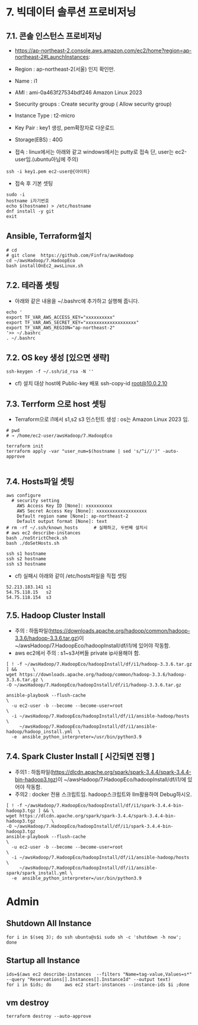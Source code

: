 # 7. 빅데이터 솔루션 프로비저닝
## 7.1. 콘솔 인스턴스 프로비저닝
* https://ap-northeast-2.console.aws.amazon.com/ec2/home?region=ap-northeast-2#LaunchInstances:
* Region        : ap-northeast-2(서울) 인지 확인만.
* Name          : i1
* AMI           :  ami-0a463f27534bdf246 Amazon Linux 2023 
* Ssecurity groups : Create security group ( Allow security group)
* Instance Type : t2-micro
* Key Pair      : key1 생성, pem확장자로 다운로드
* Storage(EBS)  : 40G

* 접속 : linux에서는 아래와 같고 windows에서는 putty로 접속 단, user는 ec2-user임.(ubuntu아님에 주의)
```
ssh -i key1.pem ec2-user@{아이피}
```
* 접속 후 기본 셋팅
```
sudo -i
hostname i자기번호
echo $(hostname) > /etc/hostname
dnf install -y git 
exit
```

## Ansible, Terraform설치
```
# cd
# git clone  https://github.com/Finfra/awsHadoop
cd ~/awsHadoop/7.HadoopEco 
bash installOnEc2_awsLinux.sh
```


## 7.2. 테라폼 셋팅
* 아래와 같은 내용을 ~/.bashrc에 추가하고 실행해 줍니다.
```
echo '
export TF_VAR_AWS_ACCESS_KEY="xxxxxxxxxx"
export TF_VAR_AWS_SECRET_KEY="xxxxxxxxxxxxxxxxxxx"
export TF_VAR_AWS_REGION="ap-northeast-2"
'>> ~/.bashrc
. ~/.bashrc
```

## 7.2. OS key 생성 [있으면 생략]
```
ssh-keygen -f ~/.ssh/id_rsa -N ''
```
* cf) 설치 대상 host에 Public-key 배포
    ssh-copy-id root@10.0.2.10

## 7.3. Terrform 으로 host 셋팅
* Terraform으로 i1에서 s1,s2 s3 인스턴트 생성 : os는  Amazon Linux 2023 임.
```
# pwd
# → /home/ec2-user/awsHadoop/7.HadoopEco

terraform init
terraform apply -var "user_num=$(hostname | sed 's/^i//')" -auto-approve


```


## 7.4. Hosts파일 셋팅
```
aws configure
  # security setting
    AWS Access Key ID [None]: xxxxxxxxxx
    AWS Secret Access Key [None]: xxxxxxxxxxxxxxxxxxx
    Default region name [None]: ap-northeast-2
    Default output format [None]: text
# rm -rf ~/.ssh/known_hosts      # 실패하고, 두번째 설치시
# aws ec2 describe-instances
bash ./noStrictCheck.sh
bash ./doSetHosts.sh

ssh s1 hostname
ssh s2 hostname
ssh s3 hostname
```

* cf) 실패시 아래와 같이 /etc/hosts파일을 직접 셋팅
```
52.213.183.141 s1
54.75.118.15   s2
54.75.118.154  s3
```



## 7.5. Hadoop Cluster Install
* 주의 : 하둡파일(https://downloads.apache.org/hadoop/common/hadoop-3.3.6/hadoop-3.3.6.tar.gz)이 ~/awsHadoop/7.HadoopEco/hadoopInstall/df/i1/에 있어야 작동함.
* aws ec2에서 주의 : s1~s3서버들 private ip사용해야 함.
```
[ ! -f ~/awsHadoop/7.HadoopEco/hadoopInstall/df/i1/hadoop-3.3.6.tar.gz ] &&      \
wget https://downloads.apache.org/hadoop/common/hadoop-3.3.6/hadoop-3.3.6.tar.gz \
-O ~/awsHadoop/7.HadoopEco/hadoopInstall/df/i1/hadoop-3.3.6.tar.gz

ansible-playbook --flush-cache                                                      \
  -u ec2-user -b --become --become-user=root                                        \
  -i ~/awsHadoop/7.HadoopEco/hadoopInstall/df/i1/ansible-hadoop/hosts               \
     ~/awsHadoop/7.HadoopEco/hadoopInstall/df/i1/ansible-hadoop/hadoop_install.yml  \
  -e  ansible_python_interpreter=/usr/bin/python3.9
```

## 7.4. Spark Cluster Install [ 시간되면 진행 ]
* 주의1 : 하둡파일(https://dlcdn.apache.org/spark/spark-3.4.4/spark-3.4.4-bin-hadoop3.tgz)이 ~/awsHadoop/7.HadoopEco/hadoopInstall/df/i1/에 있어야 작동함.
* 주의2 : docker 전용 스크립트임. hadoop스크립트와 llm활용하여 Debug하시오. 
```
[ ! -f ~/awsHadoop/7.HadoopEco/hadoopInstall/df/i1/spark-3.4.4-bin-hadoop3.tgz ] && \
wget https://dlcdn.apache.org/spark/spark-3.4.4/spark-3.4.4-bin-hadoop3.tgz      \
-O ~/awsHadoop/7.HadoopEco/hadoopInstall/df/i1/spark-3.4.4-bin-hadoop3.tgz
ansible-playbook --flush-cache                                                   \
  -u ec2-user -b --become --become-user=root                                     \
  -i ~/awsHadoop/7.HadoopEco/hadoopInstall/df/i1/ansible-hadoop/hosts            \
     ~/awsHadoop/7.HadoopEco/hadoopInstall/df/i1/ansible-spark/spark_install.yml \
  -e  ansible_python_interpreter=/usr/bin/python3.9
```



# Admin
## Shutdown All Instance
```
for i in $(seq 3); do ssh ubuntu@s$i sudo sh -c 'shutdown -h now'; done
```
## Startup all Instance
```
ids=$(aws ec2 describe-instances  --filters "Name=tag-value,Values=s*" --query "Reservations[].Instances[].InstanceId" --output text)
for i in $ids; do     aws ec2 start-instances --instance-ids $i ;done
```

## vm destroy
```
terraform destroy --auto-approve
```

